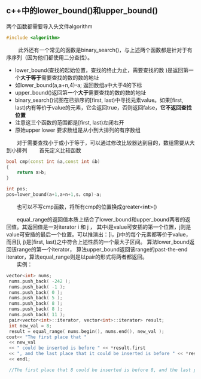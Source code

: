 ## c++中的lower_bound()和upper_bound()
两个函数都需要导入头文件algorithm
```c++
#include <algorithm>
```
&emsp;&emsp; 此外还有一个常见的函数是binary_search()，与上述两个函数都是针对于有序序列（因为他们都使用二分查找）。  
* lower_bound(查找的起始位置，查找的终止为止，需要查找的数 )是返回第一个**大于等于**需要查找的数的数的地址  
* 如lower_bound(a,a+n,4)-a; 返回数组a中大于4的下标
* upper_bound()返回第一个**大于**需要查找的数的数的地址
* binary_search()试图在已排序的[first, last)中寻找元素value。如果[first, last)内有等价于value的元素，它会返回true，否则返回false，**它不返回查找位置**
* 注意这三个函数的范围都是[first, last)左闭右开
* 原始upper lower 要求数组是从小到大排列的有序数组

&emsp;&emsp;对于需要查找小于或小于等于，可以通过修改比较器达到目的，数组需要从大到小排列
&emsp;&emsp;首先定义比较函数
```c++
bool cmp(const int &a,const int &b)
{
    return a>b;
}

int pos;
pos=lower_bound(a+1,a+n+1,s，cmp)-a;
```
&emsp;&emsp;也可以不写cmp函数，将所有cmp的位置换成greater<**int**>()

&emsp;&emsp;equal_range的返回值本质上结合了lower_bound和upper_bound两者的返回值。其返回值是一对iterator i 和 j ， 其中i是value可安插的第一个位置，j则是value可安插的最后一个位置。可以推演出：[i，j)中的每个元素都等价于value，而且[i, j)是[first, last)之中符合上述性质的一个最大子区间。  算法lower_bound返回该range的第一个iterator， 算法upper_bound返回该range的past-the-end iterator，算法equal_range则是以pair的形式将两者都返回。  
&emsp;&emsp;实例：
```c++
vector<int> nums;
 nums.push_back( -242 );
 nums.push_back( -1 );
 nums.push_back( 0 );
 nums.push_back( 5 );
 nums.push_back( 8 );
 nums.push_back( 8 );
 nums.push_back( 11 );
 pair<vector<int>::iterator, vector<int>::iterator> result;
 int new_val = 8;  
 result = equal_range( nums.begin(), nums.end(), new_val ); 
cout<< "The first place that " 
 << new_val
 << " could be inserted is before " << *result.first
 << ", and the last place that it could be inserted is before " << *result.second
 << endl;

 //The first place that 8 could be inserted is before 8, and the last place that it could be inserted is before 11
```
